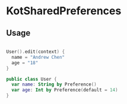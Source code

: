 # KotSharedPreferences

## Usage

```kotlin

User().edit(context) {
  name = "Andrew Chen"
  age = "18"
}

public class User {
  var name: String by Preference()
  var age: Int by Preference(default = 14)
}
```
